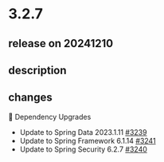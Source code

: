 # 3.2.7

## release on 20241210

## description

## changes

🔨 Dependency Upgrades

* Update to Spring Data 2023.1.11 <a href="https://github.com/spring-projects/spring-session/issues/3239" data-hovercard-type="issue" data-hovercard-url="/spring-projects/spring-session/issues/3239/hovercard">#3239</a>
* Update to Spring Framework 6.1.14 <a href="https://github.com/spring-projects/spring-session/issues/3241" data-hovercard-type="issue" data-hovercard-url="/spring-projects/spring-session/issues/3241/hovercard">#3241</a>
* Update to Spring Security 6.2.7 <a href="https://github.com/spring-projects/spring-session/issues/3240" data-hovercard-type="issue" data-hovercard-url="/spring-projects/spring-session/issues/3240/hovercard">#3240</a>

